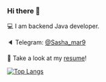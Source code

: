 ### Hi there 👋
💻 I am backend Java developer.

🔈 Telegram: [@Sasha_mar9](https://t.me/Sasha_mar9)

🍰 Take a look at my [resume](https://docs.google.com/document/d/1wHEMVhTL7oZmH8ftrX5nvCr9R3JiX7-oSz5MTYBDXi4/edit?usp=sharing)!


[![Top Langs](https://github-readme-stats.vercel.app/api/top-langs/?username=pichkasik)](https://github.com/anuraghazra/github-readme-stats)



<!--
**pichkasik/pichkasik** is a ✨ _special_ ✨ repository because its `README.md` (this file) appears on your GitHub profile.

Here are some ideas to get you started:

- 🔭 I’m currently working on ...
- 🌱 I’m currently learning ...
- 👯 I’m looking to collaborate on ...
- 🤔 I’m looking for help with ...
- 💬 Ask me about ...
- 📫 How to reach me: ...
- 😄 Pronouns: ...
- ⚡ Fun fact: ...
-->

